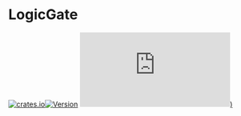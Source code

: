 # LogicGate
[![crates.io](https://img.shields.io/crates/dr/logicgate)](https://crates.io/crates/logicgate)[![Version](https://img.shields.io/crates/v/logicgate)](https://crates.io/crates/logicgate)
[![Matrix](https://img.shields.io/matrix/algori%3Amozilla.org?style=flat))](https://matrix.to/#/#algori:mozilla.org)
